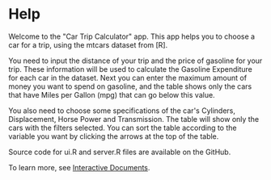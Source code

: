 # Help

Welcome to the "Car Trip Calculator" app. This app helps you to choose a car for a trip, using the mtcars dataset from [R].

You need to input the distance of your trip and the price of gasoline for your trip. These information will be used to calculate the Gasoline Expenditure for each car in the dataset. Next you can enter the maximum amount of money you want to spend on gasoline, and the table shows only the cars that have Miles per Gallon (mpg) that can go below this value.

You also need to choose some specifications of the car's Cylinders, Displacement, Horse Power and Transmission. The table will show only the cars with the filters selected. You can sort the table according to the variable you want by clicking the arrows at the top of the table.

Source code for ui.R and server.R files are available on the GitHub.

To learn more, see [Interactive Documents](http://rmarkdown.rstudio.com/authoring_shiny.html).
